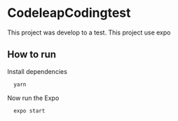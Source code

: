 # CodeleapCodingtest

This project was develop to a test. This project use expo




## How to run
Install dependencies

```bash
  yarn
```
Now run the Expo
```bash
  expo start
```
